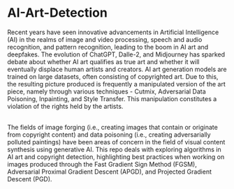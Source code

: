 # AI-Art-Detection

Recent years have seen innovative advancements in Artificial Intelligence (AI) in the realms of image and video processing, speech and audio recognition, and pattern recognition, leading to the boom in AI art and deepfakes. The evolution of ChatGPT, Dalle-2, and Midjourney has sparked debate about whether AI art qualifies as true art and whether it will eventually displace human artists and creators. AI art generation models are trained on large datasets, often consisting of copyrighted art. Due to this, the resulting picture produced is frequently a manipulated version of the art piece, namely through various techniques - Cutmix, Adversarial Data Poisoning, Inpainting, and Style Transfer. This manipulation constitutes a violation of the rights held by the artists. 

<br> The fields of image forging (i.e., creating images that contain or originate from copyright content) and data poisoning (i.e., creating adversarially polluted paintings) have been areas of concern in the field of visual content synthesis using generative AI. This repo deals with exploring algorithms in AI art and copyright detection, highlighting best practices when working on images produced through the Fast Gradient Sign Method (FGSM), Adversarial Proximal Gradient Descent (APGD), and Projected Gradient Descent (PGD).
